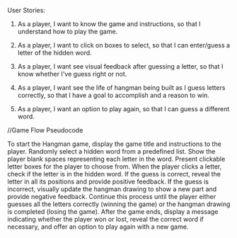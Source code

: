 User Stories:

1. As a player, I want to know the game and instructions, so that I understand how to play the game.

2. As a player, I want to click on boxes to select, so that I can enter/guess a letter of the hidden word.

3. As a player, I want see visual feedback after guessing a letter, so that I know whether I've guess right or not.

4. As a player, I want see the life of hangman being built as I guess letters correctly, so that I have a goal to accomplish and a reason to win.

5. As a player, I want an option to play again, so that I can guess a different word.


//Game Flow Pseudocode

To start the Hangman game, display the game title and instructions to the player.
Randomly select a hidden word from a predefined list.
Show the player blank spaces representing each letter in the word.
Present clickable letter boxes for the player to choose from.
When the player clicks a letter, check if the letter is in the hidden word.
If the guess is correct, reveal the letter in all its positions and provide positive feedback.
If the guess is incorrect, visually update the hangman drawing to show a new part and provide negative feedback.
Continue this process until the player either guesses all the letters correctly (winning the game) or the hangman drawing is completed (losing the game).
After the game ends, display a message indicating whether the player won or lost, reveal the correct word if necessary, and offer an option to play again with a new game.